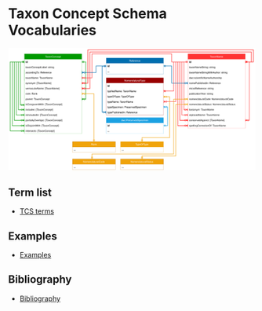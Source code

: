 # Taxon Concept Schema Vocabularies

![](../assets/tcs_diagram_20231005.svg)

## Term list

- [TCS terms](./tcs-terms/)

## Examples

- [Examples](../examples/)

## Bibliography

- [Bibliography](./bibliography/)
